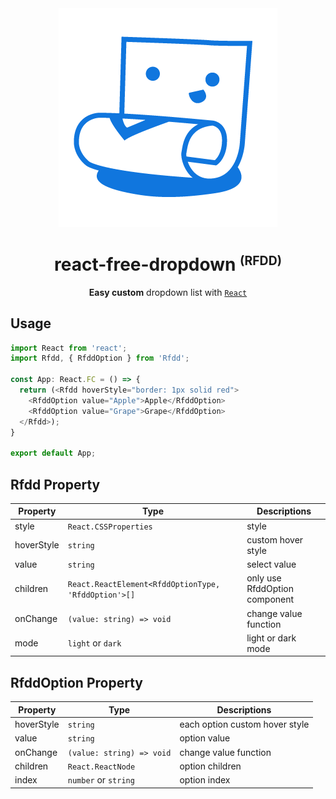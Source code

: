 <div align="center">
  <img src="./public/RFDD_logo.png" alt="react free fropdown logo" />
</div>
<h1 align="center">react-free-dropdown <small><sup>(RFDD)</sup></small></h1>
<div align="center">

**Easy custom** dropdown list with [`React`](https://facebook.github.io/react/)

</div>

## Usage

```typescript jsx
import React from 'react';
import Rfdd, { RfddOption } from 'Rfdd';

const App: React.FC = () => {
  return (<Rfdd hoverStyle="border: 1px solid red">
    <RfddOption value="Apple">Apple</RfddOption>
    <RfddOption value="Grape">Grape</RfddOption>    
  </Rfdd>);
}

export default App;
```

## Rfdd Property

| Property  | Type | Descriptions |
| ------------- | ------------- | ------------- |
| style  | `React.CSSProperties`  | style | 
| hoverStyle | `string` | custom hover style |
| value | `string` | select value |
| children | `React.ReactElement<RfddOptionType, 'RfddOption'>[]` | only use RfddOption component |
| onChange | `(value: string) => void` | change value function |
| mode | `light` or `dark` | light or dark mode |

## RfddOption Property

| Property  | Type | Descriptions |
| ------------- | ------------- | ------------- |
| hoverStyle | `string` | each option custom hover style |
| value | `string` | option value |
| onChange | `(value: string) => void` | change value function |
| children | `React.ReactNode` | option children |
| index | `number` or `string` | option index |
